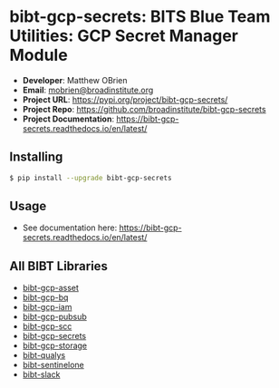 # bibt-gcp-secrets: BITS Blue Team Utilities: GCP Secret Manager Module

- **Developer**: Matthew OBrien
- **Email**: mobrien@broadinstitute.org
- **Project URL**: https://pypi.org/project/bibt-gcp-secrets/
- **Project Repo**: https://github.com/broadinstitute/bibt-gcp-secrets
- **Project Documentation**: https://bibt-gcp-secrets.readthedocs.io/en/latest/

## Installing

```bash
$ pip install --upgrade bibt-gcp-secrets
```

## Usage

- See documentation here: https://bibt-gcp-secrets.readthedocs.io/en/latest/

## All BIBT Libraries

- [bibt-gcp-asset](https://github.com/broadinstitute/bibt-gcp-asset)
- [bibt-gcp-bq](https://github.com/broadinstitute/bibt-gcp-bq)
- [bibt-gcp-iam](https://github.com/broadinstitute/bibt-gcp-iam)
- [bibt-gcp-pubsub](https://github.com/broadinstitute/bibt-gcp-pubsub)
- [bibt-gcp-scc](https://github.com/broadinstitute/bibt-gcp-scc)
- [bibt-gcp-secrets](https://github.com/broadinstitute/bibt-gcp-secrets)
- [bibt-gcp-storage](https://github.com/broadinstitute/bibt-gcp-storage)
- [bibt-qualys](https://github.com/broadinstitute/bibt-qualys)
- [bibt-sentinelone](https://github.com/broadinstitute/bibt-sentinelone)
- [bibt-slack](https://github.com/broadinstitute/bibt-slack)
